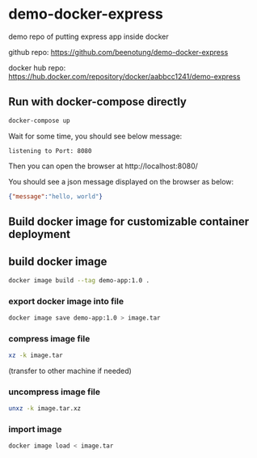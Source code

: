 # demo-docker-express

demo repo of putting express app inside docker

github repo: https://github.com/beenotung/demo-docker-express

docker hub repo: https://hub.docker.com/repository/docker/aabbcc1241/demo-express

## Run with docker-compose directly

```bash
docker-compose up
```

Wait for some time, you should see below message:
```
listening to Port: 8080
```

Then you can open the browser at http://localhost:8080/

You should see a json message displayed on the browser as below:
```json
{"message":"hello, world"}
```

## Build docker image for customizable container deployment

## build docker image
```bash
docker image build --tag demo-app:1.0 .
```

### export docker image into file
```bash
docker image save demo-app:1.0 > image.tar
```

### compress image file
```bash
xz -k image.tar
```

(transfer to other machine if needed)

### uncompress image file
```bash
unxz -k image.tar.xz
```

### import image
```bash
docker image load < image.tar
```
